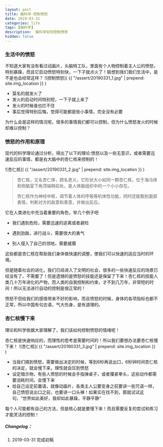 ```yaml
---
layout: post
title: 脑科学-控制愤怒
date: 2019-03-31
categories: life
tags: [脑科学]
description:  脑科学如何控制愤怒
hidden: false
---
```




### 生活中的愤怒

不知道大家有没有看过动画片，头脑特工队，里面有个人物控制着主人公的愤怒，特别暴躁，而且它启动愤怒特别快，一下子就点火了！联想到我们我们生活中，是不是也会经常这样？
![控制愤怒]( {{ "/assert/20190331_1.jpg" | prepend: site.img_location }} ) 

* 莫名的就发火了
* 发火的启动时间特别短，一下子就上来了
* 发火的时候谁也拦不住
* 事后觉得特别后悔，觉得可能都是些小事情，完全没有必要

为什么会是这样的情况呢，很多的事情我们都可以控制，但为什么愤怒发火的时候却难以控制？

### 愤怒的作用和原理

现代的科学理论通过分析，得出了以下的理论:愤怒以及一些无意识，或者需要迅速反应的事情，都是右大脑中的杏仁核来控制的！

![杏仁核]( {{ "/assert/20190331_2.jpg" | prepend: site.img_location }} ) 


> 杏仁核，又名杏仁体，顾名思义，它形状大小如同一颗杏仁核，位于海马体和侧脑室下角顶端稍前处，是人体脑组织中的一个小小存在。
>
> 杏仁核作为神经中枢，调节着人体的呼吸等机体性功能，同时还能甄别面部表情，判断对方的敌意和善意，并做出反应。

它在人类进化中充当着重要的角色，举几个例子吧

* 我们遇到危险，需要迅速的逃离或者避险

* 遇到劲敌，进行战斗，需要很大的勇气

* 别人侵入了自己的领地，需要威慑

这些都是杏仁核在帮助我们身体做快速的调整，使我们可以快速的适应当时的环境。

但是随着社会的进化，我们已经进入了文明的社会，很多的一些快速反应的场景已经没有了，不需要了！但是遗憾的是愤怒的技能还是保留了下来！杏仁核的技能人类几十万年进化的产物，而人类的自我控制和约束，才不到几万年，非常短的时间！所以无法进行自动的控制是很正常的！

愤怒不但给我们的感情带来不好的影响，而且愤怒的时候，身体的各项指标也都不正常，所以中国有句古语，气大伤身，是有道理的。

### 杏仁核慢下来

理论和科学依据大家理解了，我们该如何控制愤怒的情绪呢！

杏仁核是快速响应的，而理性的思考是需要时间的！所以我们要想办法要杏仁核慢下来！
![杏仁核]( {{ "/assert/20190331_3.jpg" | prepend: site.img_location }} ) 

* 当我们搞到愤怒，需要做出决定的时候，等到6秒再说出口，6秒钟时间杏仁核的决定，就会慢下来，理性就会压到愤怒
* 设定暗示物，有些人愤怒的时候会手指弹桌子，或者攥紧拳头，这些动作都需要消耗时间，会慢下来
* 给自己设定前置语，就像动画片，各类主人公要变身之前要讲一些咒语一样，自己愤怒说出口之前，也要讲一口头禅！如果实在找不到，那就试试这句，“世界如此美好，我却如此暴躁，平静平静”


每个人可能都有自己的方法，但是核心就是要慢下来！而且需要反复的尝试和练习才能灵活的控制！



##### Changelog：

1. 2019-03-31 完成初稿
